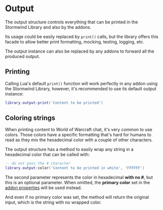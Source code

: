 # Output

The output structure controls everything that can be printed
in the Stormwind Library and also by the addons.

Its usage could be easily replaced by `print()` calls, but the
library offers this facade to allow better print formatting, mocking,
testing, logging, etc.

The output instance can also be replaced by any addons to forward
all the produced output.

## Printing

Calling Lua's default `print()` function will work perfectly in any
addon using the Stormwind Library, however, it's recommended to use
its default output instance:

```lua
library.output:print('Content to be printed')
```

## Coloring strings

When printing content to World of Warcraft chat, it's very common to
use colors. Those colors have a specific formatting that's hard for 
humans to read as they mix the hexadecimal color with a couple of other
characters.

The output structure has a method to easily wrap any string in a
hexadecimal color that can be called with:

```lua
-- do not pass the # character
library.output:color('Content to be printed in white', 'FFFFFF')
```

The second parameter represents the color in hexadecimal **with no #**,
but this is an optional parameter. When omitted, the **primary color** set
in the [addon properties](addon-properties#colors) will be used instead.

And even if no primary color was set, the method will return the original
input, which is the string with no wrapped color.